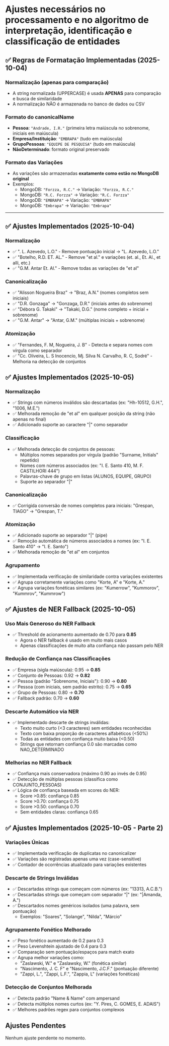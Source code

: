 # Ajustes necessários no processamento e no algoritmo de interpretação, identificação e classificação de entidades

## ✅ Regras de Formatação Implementadas (2025-10-04)

### Normalização (apenas para comparação)
- A string normalizada (UPPERCASE) é usada **APENAS** para comparação e busca de similaridade
- A normalização NÃO é armazenada no banco de dados ou CSV

### Formato do canonicalName
- **Pessoa**: `"Andrade, I.R."` (primeira letra maiúscula no sobrenome, iniciais em maiúscula)
- **Empresa/Instituição**: `"EMBRAPA"` (tudo em maiúscula)
- **GrupoPessoas**: `"EQUIPE DE PESQUISA"` (tudo em maiúscula)
- **NãoDeterminado**: formato original preservado

### Formato das Variações
- As variações são armazenadas **exatamente como estão no MongoDB original**
- Exemplos:
  - MongoDB: `"Forzza, R.C."` → Variação: `"Forzza, R.C."`
  - MongoDB: `"R.C. Forzza"` → Variação: `"R.C. Forzza"`
  - MongoDB: `"EMBRAPA"` → Variação: `"EMBRAPA"`
  - MongoDB: `"Embrapa"` → Variação: `"Embrapa"`

---

## ✅ Ajustes Implementados (2025-10-04)

### Normalização
* ✅ ". L. Azevedo, L.O." - Remove pontuação inicial → "L. Azevedo, L.O."
* ✅ "Botelho, R.D. ET. AL." - Remove "et al." e variações (et. al., Et. Al., et alli, etc.)
* ✅ "G.M. Antar Et. Al." - Remove todas as variações de "et al"

### Canonicalização
* ✅ "Alisson Nogueira Braz" → "Braz, A.N." (nomes completos sem iniciais)
* ✅ "D.R. Gonzaga" → "Gonzaga, D.R." (iniciais antes do sobrenome)
* ✅ "Débora G. Takaki" → "Takaki, D.G." (nome completo + inicial + sobrenome)
* ✅ "G.M. Antar" → "Antar, G.M." (múltiplas iniciais + sobrenome)

### Atomização
* ✅ "Fernandes, F. M, Nogueira, J. B" - Detecta e separa nomes com vírgula como separador
* ✅ "Cc. Oliveira, L. S Inocencio, Mj. Silva N. Carvalho, R. C, Sodré" - Melhoria na detecção de conjuntos

## ✅ Ajustes Implementados (2025-10-05)

### Normalização
* ✅ Strings com números inválidos são descartadas (ex: "Hh-10512, G.H.", "1006, M.E.")
* ✅ Melhorada remoção de "et al" em qualquer posição da string (não apenas no final)
* ✅ Adicionado suporte ao caractere "|" como separador

### Classificação
* ✅ Melhorada detecção de conjuntos de pessoas:
  * Múltiplos nomes separados por vírgula (padrão "Surname, Initials" repetido)
  * Nomes com números associados (ex: "I. E. Santo 410, M. F. CASTILHORI 444")
  * Palavras-chave de grupo em listas (ALUNOS, EQUIPE, GRUPO)
  * Suporte ao separador "|"

### Canonicalização
* ✅ Corrigida conversão de nomes completos para iniciais: "Grespan, TIAGO" → "Grespan, T."

### Atomização
* ✅ Adicionado suporte ao separador "|" (pipe)
* ✅ Remoção automática de números associados a nomes (ex: "I. E. Santo 410" → "I. E. Santo")
* ✅ Melhorada remoção de "et al" em conjuntos

### Agrupamento
* ✅ Implementada verificação de similaridade contra variações existentes
* ✅ Agrupa corretamente variações como "Korte, A" e "Korte, A."
* ✅ Agrupa variações fonéticas similares (ex: "Kumerrow", "Kummorov", "Kummrov", "Kummrow")

## ✅ Ajustes de NER Fallback (2025-10-05)

### Uso Mais Generoso do NER Fallback
* ✅ Threshold de acionamento aumentado de 0.70 para **0.85**
  * Agora o NER fallback é usado em muito mais casos
  * Apenas classificações de muito alta confiança não passam pelo NER

### Redução de Confiança nas Classificações
* ✅ Empresa (sigla maiúscula): 0.95 → **0.85**
* ✅ Conjunto de Pessoas: 0.92 → **0.82**
* ✅ Pessoa (padrão "Sobrenome, Iniciais"): 0.90 → **0.80**
* ✅ Pessoa (com iniciais, sem padrão estrito): 0.75 → **0.65**
* ✅ Grupo de Pessoas: 0.80 → **0.70**
* ✅ Fallback padrão: 0.70 → **0.60**

### Descarte Automático via NER
* ✅ Implementado descarte de strings inválidas:
  * Texto muito curto (<3 caracteres) sem entidades reconhecidas
  * Texto com baixa proporção de caracteres alfabéticos (<50%)
  * Todas as entidades com confiança muito baixa (<0.50)
  * Strings que retornam confiança 0.0 são marcadas como NAO_DETERMINADO

### Melhorias no NER Fallback
* ✅ Confiança mais conservadora (máximo 0.90 ao invés de 0.95)
* ✅ Detecção de múltiplas pessoas (classifica como CONJUNTO_PESSOAS)
* ✅ Lógica de confiança baseada em scores do NER:
  * Score >0.85: confiança 0.85
  * Score >0.70: confiança 0.75
  * Score >0.50: confiança 0.70
  * Sem entidades claras: confiança 0.65

## ✅ Ajustes Implementados (2025-10-05 - Parte 2)

### Variações Únicas
* ✅ Implementada verificação de duplicatas no canonicalizer
* ✅ Variações são registradas apenas uma vez (case-sensitive)
* ✅ Contador de ocorrências atualizado para variações existentes

### Descarte de Strings Inválidas
* ✅ Descartadas strings que começam com números (ex: "13313, A.C.B.")
* ✅ Descartadas strings que começam com separador "|" (ex: "|Amanda, A.")
* ✅ Descartados nomes genéricos isolados (uma palavra, sem pontuação)
  * Exemplos: "Soares", "Solange", "Nilda", "Márcio"

### Agrupamento Fonético Melhorado
* ✅ Peso fonético aumentado de 0.2 para 0.3
* ✅ Peso Levenshtein ajustado de 0.4 para 0.3
* ✅ Comparação sem pontuação/espaços para match exato
* ✅ Agrupa melhor variações como:
  * "Zaslawski, W." e "Zaslawsky, W." (fonética similar)
  * "Nascimento, J. C. F" e "Nascimento, J.C.F." (pontuação diferente)
  * "Zappi, L.", "Zappi, L.F.", "Zappia, L" (variações fonéticas)

### Detecção de Conjuntos Melhorada
* ✅ Detecta padrão "Name & Name" com ampersand
* ✅ Detecta múltiplos nomes curtos (ex: "Y. Pires, C. GOMES, E. ADAIS")
* ✅ Melhores padrões regex para conjuntos complexos

## Ajustes Pendentes

Nenhum ajuste pendente no momento.

